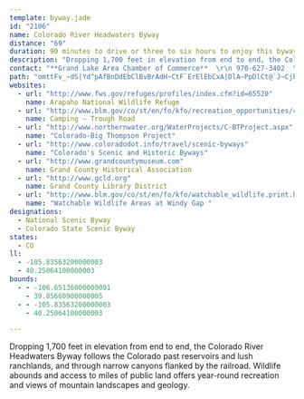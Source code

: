 ```yaml
---
template: byway.jade
id: "2106"
name: Colorado River Headwaters Byway
distance: "69"
duration: 90 minutes to drive or three to six hours to enjoy this byway
description: "Dropping 1,700 feet in elevation from end to end, the Colorado River Headwaters Byway follows the Colorado past reservoirs and lush ranchlands, and through narrow canyons flanked by the railroad. Wildlife abounds and access to miles of public land offers year-round recreation and views of mountain landscapes and geology."
contact: "**Grand Lake Area Chamber of Commerce**  \r\n 970-627-3402  \r\n\r\n**Greater Granby Chamber of Commerce**  \r\n 970-887-2311  \r\n 1-800-325-1661  \r\n [Send E-mail](mailto:grcoc@rkymtnhi.com )  \r\n\r\n"
path: "omttFv_~dS|Yd^pAfBnDdEbClBvBrAdH~CtF`ErElEbCxA|DlA~PpDlCt@`J~Cjb@`PpBlAhCnB~ChDlDnEvFjFf_@fZhL~I|Az@tAj@jAZ~ATpCR`CQ~B[fDiA`IcFrBq@~Cm@~HRtBd@jIzBnAj@hBvArAnAbCjDjMhSbJzMtChFjBvFlB`Hx@`ErDbNx@fCvB~EpBlCbBdBfCfBtMfI`LzH|OrJ`D`C|BpCl@xB~@tFvAbHdBvEvIhMx^jg@pBlB`E~BvBl@rC^hBLnBEnAQno@qPlDgBbByAbAeAvAmB`EmG`DeFdBmD|BgD~BmCrB{AbBy@vYeHpEm@nAChBNdCf@zEjCbEhBbCj@rEd@bMLtALlAb@x@`@xA|AnBtCjH`MxBlChCrBpBjAdDnAbBXbBJ|GNlW|@lVhAhCZ`EjAtEtCvApAnBxBla@fl@bExGlF|KtApEnAbFxMdc@|hAlvDhDlHxRdZxCrDpGzF|CpB|CfAtNlD`@p@Lf@?rBwY|w@sApCoB`DaCpCoEvDqF|DqMhHgDrByCpA_ARsCDqH_@s@DgB^iAl@eA`AeBbCm@fBoRllAOfGXzHP`Cu@nYn@~Ed@xBvBjHrChUxCff@LpEEd{@DrBXjDn@rCt@~BbBrCvCfDp`@la@~AvBr@tAvAjEn@`Dh@zH`GvhAt@nKd@lE|Fd`@rGla@`CxKrBzGjPlc@jFzIhB~BnF`FtGjDxArA|A`BnAvBn@zAj@zBr@pEXzEb@pFX|Bd@xBn@xBpIbUvJbYvAdDhB`DX\\t^pm@z@fBhAnDb@hBb@dDC`e@[~EmAfG?zBRp@Zd@\\FhE?lCjArCxBxC`BrCp@|APhAb@nAbAxBdDj@jBb@rB\\pAv@fAtCdC~@~@r@vAb@tBBfCGzAM~AAHK|AG~AAv@D~@NxA`@z@pGzGvAbB|@xA`AdAp@jANjAFnAEhAYjBUfBC~ABlALd@T^l@z@`A~AfBvDx@dDdA`F`@~ARpAj@zAl@f@tAl@d@Zl@`@p@t@jAnBb@nAv@bAz@b@~@FjAQb@[dDcDtIgI^[VSf@[f@MvBSn@Dn@LnBrAvAjB~@lCX~ANxCDp^IpK{BxlAkCv]ElHj@vKxAnQVjGGtC[vD_@zB_A`DcAvByBzCgDrCcDrAyPlDmEpAiBtAwItJwGpIuAbDcAhD_AzGaEp`@uKngAoAnU_@xLiErfBCzE\\`Pr@tJt@`GxFb^r@fDjBbGjFtMt@nCn@lDVnDhB~l@InFY~B{@lEkK~WgCfIiBrJsFrj@_@|EMpEAxCNxGt@`Ib@nC`BdHnI|Ux@lCn@nGHlBOdEyB`c@IlJ^tIh@~EhDtSNtAl@pDxAlGt@~BrBnExA`C`JrLhAtBbAnDxC|OzJnr@^lEFzAGzHiAzp@JfE\\bCt@~CnYf|@dBdHrHpdAFvBS|C[xBa@~Awg@hmBcBdJkB|No@bKuA~lA`TL`AMt@e@r@iAhLyi@tBmKx@_Fl@qITmYVmA|@yAnAg@vBEpWX~F`@tFtAfLhF`HrD~@XlB^hBJnCEzFYlCtH~AfFpAjCji@|`Ax@tAxAxAhAp@vFzBn@Jl@?t]aGtE_@vCt@hBbAbClCxRp]lBvG~DjLrBbD|BrChb@ha@bE~BbEf@fEYnBa@fFk@vIyAlEWlBx@fBjAzArArCdDr@zAnRzr@VfBl[rnAvGhYbAbNPtAb@p@pArA`BjCHt@YvAaCbIiEjGwFzKmD~EeCZ_@b@}AfBmAhBa@~@YhAOtAIdB@rBQjAyBnGqArGe@lJuA`JsAzEs@rDu@bQ~@~GTrCOfIH`He@pQcAhU{DbTsKbXcBfC_ItQeO`J{@~@U^Cp@N\\f@t@tBnAh@r@lBpDdCtGfBrCjAzDf@x@^Jd@GzL_Cr@@bGjAvUjIfChBbJtHxAv@xAX|Eb@dAZnLnHHDD?@?B?B?r@h@lEl@pInBxBbB`HzH|FrFbEtEzJzJ|BjB~@TzLE`\\u@hA?rAVbBbBl@hBJhA?jACfAc@vBqC`K[zAEpBBrAT`CnAhHXbCBlEk@fDgC~Fm@fBg@`CGrAHdET~Ah@zAx@dB~@jA~@l@pAd@tARbADbTaDrV}BbBEhCPxCp@rCfB|@fA~@~Ah@xAh@lBt@~DfA~CpB|Cx\\nVnBfAlAb@tBXbAEfBMfKmBrDWxALpBd@zAJpDR~D?`CKzPsBhCDd@Lv@AnCq@fCiArGqDlB_@rDD~CxAp@^j@`AhEdJrBzC~BvCf@rB~@pGb@pAXx@^f@rBdCxFrHjZtw@dOzb@|@~CpIva@fFrXrG|Wj@vCv@nMNbApJt`@d@tEHrJfJzc@vBjGtN|RlW`d@hGzLf@pA^~DI`AaFrd@OlDLlMPxCVhBd@bBX`@rAx@dALlAg@vEeEt@a@hDy@lEy@xAA|AHj@b@|CfHdEzDd@~@ZfAfArGd@`F\\~Fd@fEX~Ax@tCNpA?dD~@tBH\\?l@WzALj@n@~@fLpR|BdD|EtFhExFpBdDx@t@lCdBxC`DlCdClDjB~BlBj@`AfBpFrBlDz@r@jD`BbTjGnBx@n@n@lCpEbCtGlBxDbCfDbGzG`BjCvMhOz@^|BR|AMfI_Bt@AlBRnIzC`AP~@DxBk@bAm@`HmI|@k@nA[b@@tBv@l@f@Zf@\\lAJx@BvAYfBmAjCaBnBkAvBkAnAsAvF?rCDrANlAr@lD^fAh@~@~ArA"
websites: 
  - url: "http://www.fws.gov/refuges/profiles/index.cfm?id=65520"
    name: Arapaho National Wildlife Refuge
  - url: "http://www.blm.gov/co/st/en/fo/kfo/recreation_opportunities/camping.html"
    name: Camping – Trough Road
  - url: "http://www.northernwater.org/WaterProjects/C-BTProject.aspx"
    name: "Colorado-Big Thompson Project"
  - url: "http://www.coloradodot.info/travel/scenic-byways"
    name: "Colorado's Scenic and Historic Byways"
  - url: "http://www.grandcountymuseum.com"
    name: Grand County Historical Association
  - url: "http://www.gcld.org"
    name: Grand County Library District
  - url: "http://www.blm.gov/co/st/en/fo/kfo/watchable_wildlife.print.html"
    name: "Watchable Wildlife Areas at Windy Gap "
designations: 
  - National Scenic Byway
  - Colorado State Scenic Byway
states: 
  - CO
ll: 
  - -105.83563200000003
  - 40.25064100000003
bounds: 
  - - -106.65136000000001
    - 39.85660900000005
  - - -105.83563200000003
    - 40.25064100000003

---
```


Dropping 1,700 feet in elevation from end to end, the Colorado River Headwaters Byway follows the Colorado past reservoirs and lush ranchlands, and through narrow canyons flanked by the railroad. Wildlife abounds and access to miles of public land offers year-round recreation and views of mountain landscapes and geology.